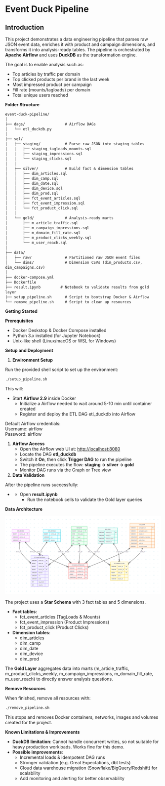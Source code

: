 # Event Duck Pipeline

## Introduction

This project demonstrates a data engineering pipeline that parses raw JSON event data, enriches it with product and campaign dimensions, and transforms it into analysis-ready tables. The pipeline is orchestrated by **Apache Airflow** and uses **DuckDB** as the transformation engine.

The goal is to enable analysis such as:

- Top articles by traffic per domain
- Top clicked products per brand in the last week
- Most impressed product per campaign
- Fill rate (mounts/tagloads) per domain
- Total unique users reached

**Folder Structure**

```text
event-duck-pipeline/
│
├── dags/                  # Airflow DAGs
│   └── etl_duckdb.py
│
├── sql/
│   ├── staging/           # Parse raw JSON into staging tables
│   │   ├── staging_tagloads_mounts.sql
│   │   ├── staging_impressions.sql
│   │   └── staging_clicks.sql
│   │
│   ├── silver/            # Build fact & dimension tables
│   │   ├── dim_articles.sql
│   │   ├── dim_camp.sql
│   │   ├── dim_date.sql
│   │   ├── dim_device.sql
│   │   ├── dim_prod.sql
│   │   ├── fct_event_articles.sql
│   │   ├── fct_event_impression.sql
│   │   └── fct_product_click.sql
│   │
│   └── gold/              # Analysis-ready marts
│       ├── m_article_traffic.sql
│       ├── m_campaign_impressions.sql
│       ├── m_domain_fill_rate.sql
│       ├── m_product_clicks_weekly.sql
│       └── m_user_reach.sql
│
├── data/
│   ├── raw/               # Partitioned raw JSON event files
│   └── dims/              # Dimension CSVs (dim_products.csv, dim_campaigns.csv)
│
├── docker-compose.yml 
├── Dockerfile
├── result.ipynb         # Notebook to validate results from gold layer
├── setup_pipeline.sh      # Script to bootstrap Docker & Airflow
└── remove_pipeline.sh     # Script to clean up resources

```


**Getting Started**

**Prerequisites**

- Docker Deskstop & Docker Compose installed
- Python 3.x installed (for Jupyter Notebook)
- Unix-like shell (Linux/macOS or WSL for Windows)

**Setup and Deployment**

1. **Environment Setup**

Run the provided shell script to set up the environment:
```bash
./setup_pipeline.sh
```

This will:

- Start **Airflow 2.9** inside Docker
    - Initialize a Airflow needed to wait around 5-10 min until container created
    - Register and deploy the ETL DAG etl_duckdb into Airflow

Default Airflow credentials:  
Username: airflow  
Password: airflow

1. **Airflow Access**
    - Open the Airflow web UI at: <http://localhost:8080>
    - Locate the DAG **etl_duckdb**
    - Switch it **On**, then click **Trigger DAG** to run the pipeline
    - The pipeline executes the flow: **staging → silver → gold**
    - Monitor DAG runs via the Graph or Tree view
2. **Data Validation**

After the pipeline runs successfully:

- - Open **result.ipynb**
    - Run the notebook cells to validate the Gold layer queries

**Data Architecture**

![Star Schema Architecture](assets/data_modelling.png)

The project uses a **Star Schema** with 3 fact tables and 5 dimensions.

- **Fact tables**:
  - fct_event_articles (TagLoads & Mounts)
  - fct_event_impression (Product Impressions)
  - fct_product_click (Product Clicks)
- **Dimension tables**:
  - dim_articles
  - dim_camp
  - dim_date
  - dim_device
  - dim_prod

The **Gold Layer** aggregates data into marts (m_article_traffic, m_product_clicks_weekly, m_campaign_impressions, m_domain_fill_rate, m_user_reach) to directly answer analysis questions.



**Remove Resources**

When finished, remove all resources with:
```bash
./remove_pipeline.sh
```

This stops and removes Docker containers, networks, images and volumes created for the project.

**Known Limitations & Improvements**

- **DuckDB limitation**: Cannot handle concurrent writes, so not suitable for heavy production workloads. Works fine for this demo.
- **Possible improvements**:
  - Incremental loads & idempotent DAG runs
  - Stronger validation (e.g. Great Expectations, dbt tests)
  - Cloud data warehouse migration (Snowflake/BigQuery/Redshift) for scalability
  - Add monitoring and alerting for better observability
